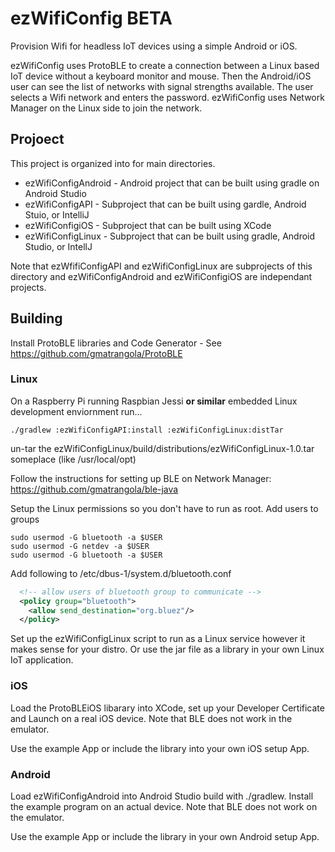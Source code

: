 # ezWifiConfig BETA

Provision Wifi for headless IoT devices using a simple Android or iOS.

ezWifiConfig uses ProtoBLE to create a connection between a Linux based IoT device without a keyboard monitor and mouse. Then the Android/iOS user can see the list of networks with signal strengths available. The user selects a Wifi network and enters the password. ezWifiConfig uses Network Manager on the Linux side to join the network.

## Projoect

This project is organized into for main directories. 

- ezWifiConfigAndroid - Android project that can be built using gradle on Android Studio
- ezWifiConfigAPI - Subproject that can be built using gardle, Android Stuio, or IntelliJ
- ezWifiConfigiOS - Subproject that can be built using XCode
- ezWifiConfigLinux - Subproject that can be built using gradle, Android Studio, or IntellJ

Note that ezWfifiConfigAPI and ezWifiConfigLinux are subprojects of this directory and ezWifiConfigAndroid and ezWifiConfigiOS are independant projects.

## Building

Install ProtoBLE libraries and Code Generator - See https://github.com/gmatrangola/ProtoBLE

### Linux

On a Raspberry Pi running Raspbian Jessi **or similar** embedded Linux development enviornment run...

`./gradlew :ezWifiConfigAPI:install :ezWifiConfigLinux:distTar`

un-tar the ezWifiConfigLinux/build/distributions/ezWifiConfigLinux-1.0.tar someplace (like /usr/local/opt)

Follow the instructions for setting up BLE on Network Manager: https://github.com/gmatrangola/ble-java

Setup the Linux permissions so you don't have to run as root. Add users to groups

```
sudo usermod -G bluetooth -a $USER
sudo usermod -G netdev -a $USER
sudo usermod -G bluetooth -a $USER
```

Add following to /etc/dbus-1/system.d/bluetooth.conf

```xml
  <!-- allow users of bluetooth group to communicate -->
  <policy group="bluetooth">
    <allow send_destination="org.bluez"/>
  </policy>
```

Set up the ezWifiConfigLinux script to run as a Linux service however it makes sense for your distro. Or use the jar file as a library in your own Linux IoT application.

### iOS

Load the ProtoBLEiOS libarary into XCode, set up your Developer Certificate and Launch on a real iOS device. Note that BLE does not work in the emulator.

Use the example App or include the library into your own iOS setup App.

### Android

Load ezWifiConfigAndroid into Android Studio build with ./gradlew. Install the example program on an actual device. Note that BLE does not work on the emulator.

Use the example App or include the library in your own Android setup App.
